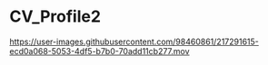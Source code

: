 # CV_Profile2

https://user-images.githubusercontent.com/98460861/217291615-ecd0a068-5053-4df5-b7b0-70add11cb277.mov

